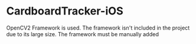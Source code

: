 # CardboardTracker-iOS


OpenCV2 Framework is used. The framework isn't included in the project due to its large size.
The framework must be manually added
